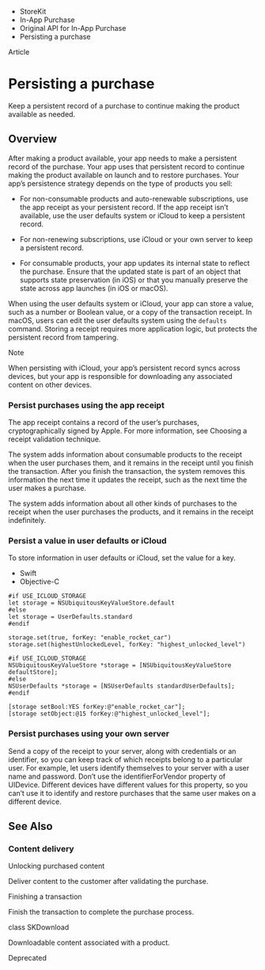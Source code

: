 

- StoreKit
- In-App Purchase
- Original API for In-App Purchase
-  Persisting a purchase 

Article

# Persisting a purchase

Keep a persistent record of a purchase to continue making the product available as needed.

## Overview

After making a product available, your app needs to make a persistent record of the purchase. Your app uses that persistent record to continue making the product available on launch and to restore purchases. Your app’s persistence strategy depends on the type of products you sell:

- For non-consumable products and auto-renewable subscriptions, use the app receipt as your persistent record. If the app receipt isn’t available, use the user defaults system or iCloud to keep a persistent record.

- For non-renewing subscriptions, use iCloud or your own server to keep a persistent record.

- For consumable products, your app updates its internal state to reflect the purchase. Ensure that the updated state is part of an object that supports state preservation (in iOS) or that you manually preserve the state across app launches (in iOS or macOS).

When using the user defaults system or iCloud, your app can store a value, such as a number or Boolean value, or a copy of the transaction receipt. In macOS, users can edit the user defaults system using the `defaults` command. Storing a receipt requires more application logic, but protects the persistent record from tampering.

Note

When persisting with iCloud, your app’s persistent record syncs across devices, but your app is responsible for downloading any associated content on other devices.

### Persist purchases using the app receipt

The app receipt contains a record of the user’s purchases, cryptographically signed by Apple. For more information, see Choosing a receipt validation technique.

The system adds information about consumable products to the receipt when the user purchases them, and it remains in the receipt until you finish the transaction. After you finish the transaction, the system removes this information the next time it updates the receipt, such as the next time the user makes a purchase.

The system adds information about all other kinds of purchases to the receipt when the user purchases the products, and it remains in the receipt indefinitely.

### Persist a value in user defaults or iCloud

To store information in user defaults or iCloud, set the value for a key.

- Swift
- Objective-C

```
#if USE_ICLOUD_STORAGE
let storage = NSUbiquitousKeyValueStore.default
#else
let storage = UserDefaults.standard
#endif

storage.set(true, forKey: "enable_rocket_car")
storage.set(highestUnlockedLevel, forKey: "highest_unlocked_level")

```

```
#if USE_ICLOUD_STORAGE
NSUbiquitousKeyValueStore *storage = [NSUbiquitousKeyValueStore defaultStore];
#else
NSUserDefaults *storage = [NSUserDefaults standardUserDefaults];
#endif

[storage setBool:YES forKey:@"enable_rocket_car"];
[storage setObject:@15 forKey:@"highest_unlocked_level"];
```

### Persist purchases using your own server

Send a copy of the receipt to your server, along with credentials or an identifier, so you can keep track of which receipts belong to a particular user. For example, let users identify themselves to your server with a user name and password. Don’t use the identifierForVendor property of UIDevice. Different devices have different values for this property, so you can’t use it to identify and restore purchases that the same user makes on a different device.

## See Also

### Content delivery

Unlocking purchased content

Deliver content to the customer after validating the purchase.

Finishing a transaction

Finish the transaction to complete the purchase process.

class SKDownload

Downloadable content associated with a product.

Deprecated

